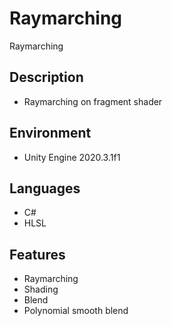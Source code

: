 # Raymarching
Raymarching

Description
---
  - Raymarching on fragment shader

Environment
---
  - Unity Engine 2020.3.1f1

Languages
---
  - C#
  - HLSL

Features
---
  - Raymarching
  - Shading
  - Blend
  - Polynomial smooth blend
